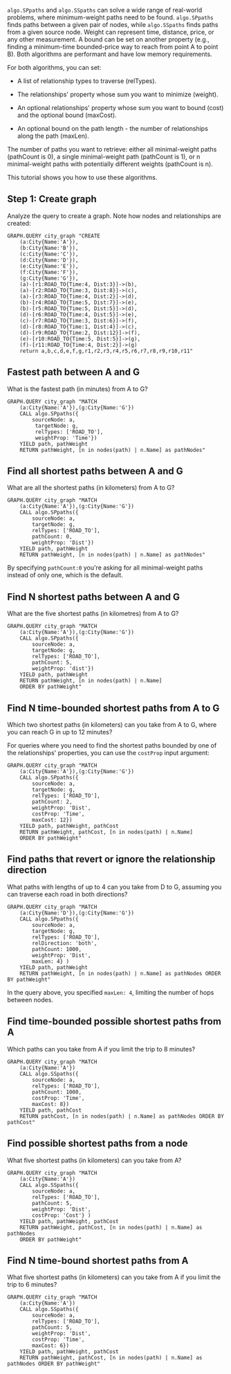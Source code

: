 `algo.SPpaths` and `algo.SSpaths` can solve a wide range of real-world problems, where minimum-weight paths need to be found. `algo.SPpaths` finds paths between a given pair of nodes, while `algo.SSpaths` finds paths from a given source node. Weight can represent time, distance, price, or any other measurement. A bound can be set on another property (e.g., finding a minimum-time bounded-price way to reach from point A to point B). Both algorithms are performant and have low memory requirements.

For both algorithms, you can set:

* A list of relationship types to traverse (relTypes).

* The relationships' property whose sum you want to minimize (weight).

* An optional relationships' property whose sum you want to bound (cost) and the optional bound (maxCost).

* An optional bound on the path length - the number of relationships along the path (maxLen).

The number of paths you want to retrieve: either all minimal-weight paths (pathCount is 0), a single minimal-weight path (pathCount is 1), or n minimal-weight paths with potentially different weights (pathCount is n).

This tutorial shows you how to use these algorithms.


## Step 1: Create graph

Analyze the query to create a graph. Note how nodes and relationships are created:

```redis Create a graph
GRAPH.QUERY city_graph "CREATE 
    (a:City{Name:'A'}), 
    (b:City{Name:'B'}), 
    (c:City{Name:'C'}), 
    (d:City{Name:'D'}), 
    (e:City{Name:'E'}), 
    (f:City{Name:'F'}), 
    (g:City{Name:'G'}), 
    (a)-[r1:ROAD_TO{Time:4, Dist:3}]->(b), 
    (a)-[r2:ROAD_TO{Time:3, Dist:8}]->(c), 
    (a)-[r3:ROAD_TO{Time:4, Dist:2}]->(d), 
    (b)-[r4:ROAD_TO{Time:5, Dist:7}]->(e), 
    (b)-[r5:ROAD_TO{Time:5, Dist:5}]->(d), 
    (d)-[r6:ROAD_TO{Time:4, Dist:5}]->(e), 
    (c)-[r7:ROAD_TO{Time:3, Dist:6}]->(f), 
    (d)-[r8:ROAD_TO{Time:1, Dist:4}]->(c), 
    (d)-[r9:ROAD_TO{Time:2, Dist:12}]->(f), 
    (e)-[r10:ROAD_TO{Time:5, Dist:5}]->(g), 
    (f)-[r11:ROAD_TO{Time:4, Dist:2}]->(g) 
    return a,b,c,d,e,f,g,r1,r2,r3,r4,r5,r6,r7,r8,r9,r10,r11"
```

## Fastest path between A and G

What is the fastest path (in minutes) from A to G?

```redis Find fastest path
GRAPH.QUERY city_graph "MATCH 
    (a:City{Name:'A'}),(g:City{Name:'G'}) 
    CALL algo.SPpaths({
        sourceNode: a,
         targetNode: g, 
         relTypes: ['ROAD_TO'], 
         weightProp: 'Time'}) 
    YIELD path, pathWeight 
    RETURN pathWeight, [n in nodes(path) | n.Name] as pathNodes"
```

## Find all shortest paths between A and G

What are all the shortest paths (in kilometers) from A to G?

```redis Find all shortest paths
GRAPH.QUERY city_graph "MATCH 
    (a:City{Name:'A'}),(g:City{Name:'G'}) 
    CALL algo.SPpaths({
        sourceNode: a, 
        targetNode: g,
        relTypes: ['ROAD_TO'], 
        pathCount: 0, 
        weightProp: 'Dist'}) 
    YIELD path, pathWeight 
    RETURN pathWeight, [n in nodes(path) | n.Name] as pathNodes"
```

By specifying `pathCount:0` you're asking for all minimal-weight paths instead of only one, which is the default.

## Find N shortest paths between A and G

What are the five shortest paths (in kilometres) from A to G?

```redis Find N shortest paths
GRAPH.QUERY city_graph "MATCH
    (a:City{Name:'A'}),(g:City{Name:'G'}) 
    CALL algo.SPpaths({
        sourceNode: a, 
        targetNode: g, 
        relTypes: ['ROAD_TO'], 
        pathCount: 5, 
        weightProp: 'dist'})
    YIELD path, pathWeight 
    RETURN pathWeight, [n in nodes(path) | n.Name] 
    ORDER BY pathWeight"
```

## Find N time-bounded shortest paths from A to G

Which two shortest paths (in kilometers) can you take from A to G, where you can reach G in up to 12 minutes?

For queries where you need to find the shortest paths bounded by one of the relationships' properties, you can use the `costProp` input argument:

```redis Find N time-bounded shortest paths from A to G
GRAPH.QUERY city_graph "MATCH 
    (a:City{Name:'A'}),(g:City{Name:'G'}) 
    CALL algo.SPpaths({
        sourceNode: a, 
        targetNode: g, 
        relTypes: ['ROAD_TO'], 
        pathCount: 2, 
        weightProp: 'Dist', 
        costProp: 'Time', 
        maxCost: 12}) 
    YIELD path, pathWeight, pathCost 
    RETURN pathWeight, pathCost, [n in nodes(path) | n.Name] 
    ORDER BY pathWeight"
```

## Find paths that revert or ignore the relationship direction

What paths with lengths of up to 4 can you take from D to G, assuming you can traverse each road in both directions?

```redis Find paths with specific lengths
GRAPH.QUERY city_graph "MATCH 
    (a:City{Name:'D'}),(g:City{Name:'G'}) 
    CALL algo.SPpaths({
        sourceNode: a, 
        targetNode: g, 
        relTypes: ['ROAD_TO'], 
        relDirection: 'both', 
        pathCount: 1000, 
        weightProp: 'Dist',
        maxLen: 4} ) 
    YIELD path, pathWeight 
    RETURN pathWeight, [n in nodes(path) | n.Name] as pathNodes ORDER BY pathWeight"
```

In the query above, you specified `maxLen: 4`, limiting the number of hops between nodes.

## Find time-bounded possible shortest paths from A

Which paths can you take from A if you limit the trip to 8 minutes?

```redis Find time-bounded shortest paths from A
GRAPH.QUERY city_graph "MATCH 
    (a:City{Name:'A'}) 
    CALL algo.SSpaths({
        sourceNode: a, 
        relTypes: ['ROAD_TO'], 
        pathCount: 1000, 
        costProp: 'Time', 
        maxCost: 8}) 
    YIELD path, pathCost 
    RETURN pathCost, [n in nodes(path) | n.Name] as pathNodes ORDER BY pathCost"
```

## Find possible shortest paths from a node

What five shortest paths (in kilometers) can you take from A?

```redis Find shortest paths from a node
GRAPH.QUERY city_graph "MATCH 
    (a:City{Name:'A'}) 
    CALL algo.SSpaths({
        sourceNode: a, 
        relTypes: ['ROAD_TO'], 
        pathCount: 5, 
        weightProp: 'Dist', 
        costProp: 'Cost'} ) 
    YIELD path, pathWeight, pathCost 
    RETURN pathWeight, pathCost, [n in nodes(path) | n.Name] as pathNodes 
    ORDER BY pathWeight"
```

## Find N time-bound shortest paths from A

What five shortest paths (in kilometers) can you take from A if you limit the trip to 6 minutes?

```redis Find N time-bound shortest paths
GRAPH.QUERY city_graph "MATCH 
    (a:City{Name:'A'}) 
    CALL algo.SSpaths({
        sourceNode: a, 
        relTypes: ['ROAD_TO'], 
        pathCount: 5, 
        weightProp: 'Dist', 
        costProp: 'Time', 
        maxCost: 6}) 
    YIELD path, pathWeight, pathCost 
    RETURN pathWeight, pathCost, [n in nodes(path) | n.Name] as pathNodes ORDER BY pathWeight"
```

